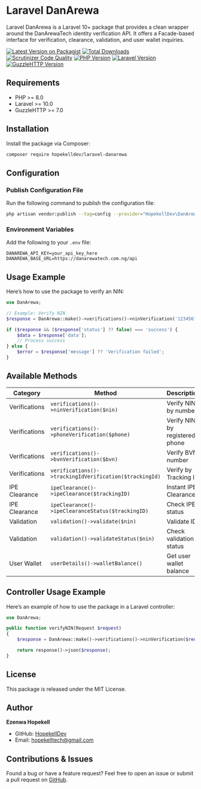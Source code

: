 # Laravel DanArewa

Laravel DanArewa is a Laravel 10+ package that provides a clean wrapper around the DanArewaTech identity verification API. It offers a Facade-based interface for verification, clearance, validation, and user wallet inquiries.

[![Latest Version on Packagist](https://img.shields.io/packagist/v/hopekelldev/laravel-danarewa.svg?style=flat-square)](https://packagist.org/packages/hopekelldev/laravel-danarewa)
[![Total Downloads](https://img.shields.io/packagist/dt/hopekelldev/laravel-danarewa.svg?style=flat-square)](https://packagist.org/packages/hopekelldev/laravel-danarewa)
[![Scrutinizer Code Quality](https://img.shields.io/scrutinizer/quality/g/HopekellDev/laravel-danarewa/main.svg?style=flat-square)](https://scrutinizer-ci.com/g/HopekellDev/laravel-danarewa/?branch=main)
[![PHP Version](https://img.shields.io/badge/PHP-%3E%3D8.0-777BB4.svg?style=flat-square)](https://www.php.net/)
[![Laravel Version](https://img.shields.io/badge/Laravel-%3E%3D10.0-FF2D20.svg?style=flat-square)](https://laravel.com/)
[![GuzzleHTTP Version](https://img.shields.io/badge/GuzzleHTTP-%3E%3D7.0-3F7E95.svg?style=flat-square)](https://github.com/guzzle/guzzle)

## Requirements
- PHP >= 8.0
- Laravel >= 10.0
- GuzzleHTTP >= 7.0

## Installation
Install the package via Composer:

```bash
composer require hopekelldev/laravel-danarewa
```

## Configuration
### Publish Configuration File
Run the following command to publish the configuration file:

```bash
php artisan vendor:publish --tag=config --provider="HopekellDev\DanArewa\DanArewaServiceProvider"
```

### Environment Variables
Add the following to your `.env` file:

```dotenv
DANAREWA_API_KEY=your_api_key_here
DANAREWA_BASE_URL=https://danarewatech.com.ng/api
```

## Usage Example
Here’s how to use the package to verify an NIN:

```php
use DanArewa;

// Example: Verify NIN
$response = DanArewa::make()->verifications()->ninVerification('12345678901');

if ($response && ($response['status'] ?? false) === 'success') {
    $data = $response['data'];
    // Process success
} else {
    $error = $response['message'] ?? 'Verification failed';
}
```

## Available Methods
| Category         | Method                                      | Description                      |
|------------------|---------------------------------------------|----------------------------------|
| Verifications    | `verifications()->ninVerification($nin)`    | Verify NIN by number            |
| Verifications    | `verifications()->phoneVerification($phone)`| Verify NIN by registered phone  |
| Verifications    | `verifications()->bvnVerification($bvn)`    | Verify BVN number               |
| Verifications    | `verifications()->trackingIdVerification($trackingId)` | Verify by Tracking ID |
| IPE Clearance    | `ipeClearance()->ipeClearance($trackingID)` | Instant IPE Clearance           |
| IPE Clearance    | `ipeClearance()->ipeClearanceStatus($trackingID)` | Check IPE status          |
| Validation       | `validation()->validate($nin)`              | Validate ID                     |
| Validation       | `validation()->validateStatus($nin)`        | Check validation status         |
| User Wallet      | `userDetails()->walletBalance()`            | Get user wallet balance         |

## Controller Usage Example
Here’s an example of how to use the package in a Laravel controller:

```php
use DanArewa;

public function verifyNIN(Request $request)
{
    $response = DanArewa::make()->verifications()->ninVerification($request->nin);

    return response()->json($response);
}
```

## License
This package is released under the MIT License.

## Author
**Ezenwa Hopekell**

- GitHub: [HopekellDev](https://github.com/HopekellDev)
- Email: hopekelltech@gmail.com

## Contributions & Issues
Found a bug or have a feature request? Feel free to open an issue or submit a pull request on [GitHub](https://github.com/HopekellDev/laravel-danarewa).